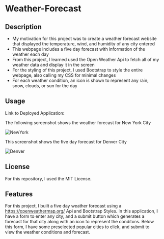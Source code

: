 # Weather-Forecast

## Description

- My motivation for this project was to create a weather forecast website that displayed the temperature, wind, and humidity of any city entered
- This webpage includes a five day forecast with information of the weather each day
- From this project, I learned used the Open Weather Api to fetch all of my weather data and display it in the screen
- For the styling of this project, I used Bootstrap to style the entire webpage, also calling my CSS for minimal changes
- For each weather condition, an icon is shown to represent any rain, snow, clouds, or sun for the day

## Usage

Link to Deployed Application: 

The following screenshot shows the weather forecast for New York City

![NewYork](https://user-images.githubusercontent.com/120453099/218252644-06a4400f-5fb3-41c6-9b86-b46fed5f9cd5.png)

This screenshot shows the five day forecast for Denver City

![Denver](https://user-images.githubusercontent.com/120453099/218252668-23b9ab66-da86-4354-a626-d9f87de11f8a.png)

## License

For this repository, I used the MIT License.

## Features

For this project, I built a five day weather forecast using a https://openweathermap.org/ Api and Bootstrap Styles. In this application, I have a form to enter any city, and a submit button which generates a forecast for that city along with an icon to represent the conditons. Below this form, I have some preselected popular cities to click, and submit to view the weather conditions and forecast.
